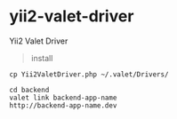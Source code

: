 # yii2-valet-driver
Yii2 Valet Driver

> install 

```
cp Yii2ValetDriver.php ~/.valet/Drivers/
```


```
cd backend
valet link backend-app-name
http://backend-app-name.dev
```
